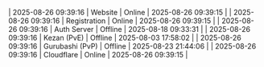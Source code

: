 | 2025-08-26 09:39:16 | Website | Online | 2025-08-26 09:39:15 |
| 2025-08-26 09:39:16 | Registration | Online | 2025-08-26 09:39:15 |
| 2025-08-26 09:39:16 | Auth Server | Offline | 2025-08-18 09:33:31 |
| 2025-08-26 09:39:16 | Kezan (PvE) | Offline | 2025-08-03 17:58:02 |
| 2025-08-26 09:39:16 | Gurubashi (PvP) | Offline | 2025-08-23 21:44:06 |
| 2025-08-26 09:39:16 | Cloudflare | Online | 2025-08-26 09:39:15 |
